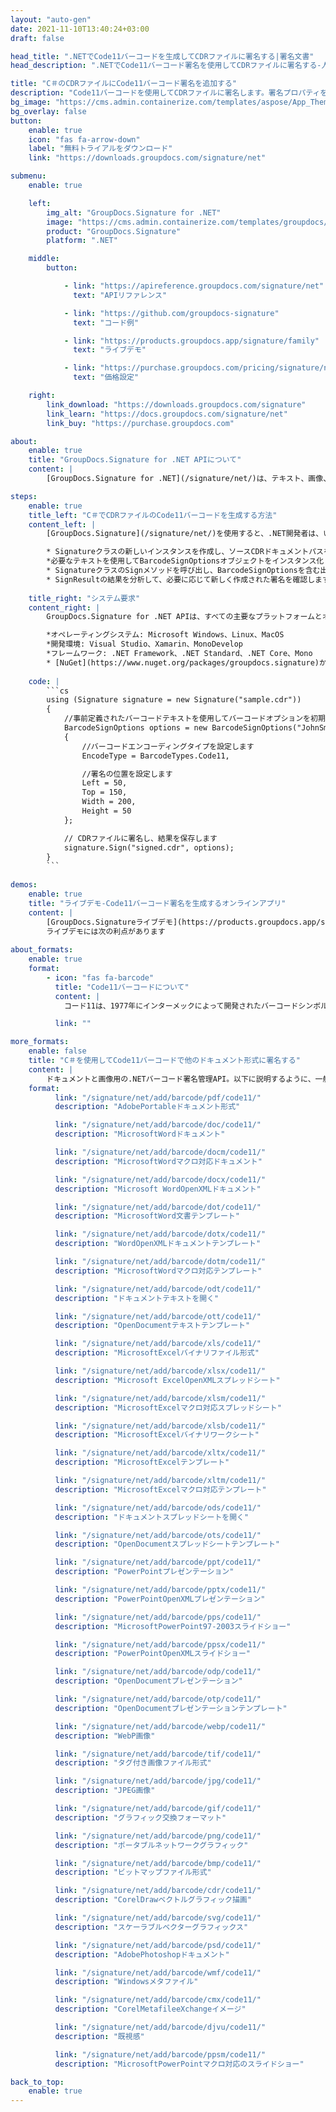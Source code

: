 ```yaml
---
layout: "auto-gen"
date: 2021-11-10T13:40:24+03:00
draft: false

head_title: ".NETでCode11バーコードを生成してCDRファイルに署名する|署名文書"
head_description: ".NETでCode11バーコード署名を使用してCDRファイルに署名する-人気のあるビジネスドキュメントや画像ファイル形式にバーコードを追加します."

title: "C＃のCDRファイルにCode11バーコード署名を追加する"
description: "Code11バーコードを使用してCDRファイルに署名します。署名プロパティを操作し、ニーズに合ったドキュメント内で高度な署名オプションを設定します."
bg_image: "https://cms.admin.containerize.com/templates/aspose/App_Themes/V3/images/bg/header1.png"
bg_overlay: false
button:
    enable: true
    icon: "fas fa-arrow-down"
    label: "無料トライアルをダウンロード"
    link: "https://downloads.groupdocs.com/signature/net"

submenu:
    enable: true

    left:
        img_alt: "GroupDocs.Signature for .NET"
        image: "https://cms.admin.containerize.com/templates/groupdocs/images/product-logos/90x90-noborder/groupdocs-signature-net.png"
        product: "GroupDocs.Signature"
        platform: ".NET"

    middle:
        button:

            - link: "https://apireference.groupdocs.com/signature/net"
              text: "APIリファレンス"

            - link: "https://github.com/groupdocs-signature"
              text: "コード例"

            - link: "https://products.groupdocs.app/signature/family"
              text: "ライブデモ"

            - link: "https://purchase.groupdocs.com/pricing/signature/net"
              text: "価格設定"

    right:
        link_download: "https://downloads.groupdocs.com/signature"
        link_learn: "https://docs.groupdocs.com/signature/net"
        link_buy: "https://purchase.groupdocs.com"

about:
    enable: true
    title: "GroupDocs.Signature for .NET APIについて"
    content: |
        [GroupDocs.Signature for .NET](/signature/net/)は、テキスト、画像、バーコード、スタンプ、フォームフィールド、QRコード、メタデータなどのさまざまな署名タイプを使用してデジタルドキュメントに電子署名するネイティブ.NETAPIです。ユーザーは、PDF、Microsoft Word、Excelワークシート、PowerPointプレゼンテーション、Adobe Photoshop、メタファイル、および画像ファイル形式内のデジタル署名を追加、編集、検証、削除、および検索でき、必要に応じて署名プロパティをカスタマイズするための追加サポートがあります。

steps:
    enable: true
    title_left: "C＃でCDRファイルのCode11バーコードを生成する方法"
    content_left: |
        [GroupDocs.Signature](/signature/net/)を使用すると、.NET開発者は、いくつかの簡単な手順を実行することで、アプリケーション内のCDRファイルにCode11バーコードを簡単に追加できます。

        * Signatureクラスの新しいインスタンスを作成し、ソースCDRドキュメントパスをコンストラクターパラメーターとして渡します。
        *必要なテキストを使用してBarcodeSignOptionsオブジェクトをインスタンス化し、EncodeTypeプロパティをCode11に設定します。
        * SignatureクラスのSignメソッドを呼び出し、BarcodeSignOptionsを含む出力CDRファイル名を渡します。
        * SignResultの結果を分析して、必要に応じて新しく作成された署名を確認します。
        
    title_right: "システム要求"
    content_right: |
        GroupDocs.Signature for .NET APIは、すべての主要なプラットフォームとオペレーティングシステムでサポートされています。以下のコードを実行する前に、システムに次の前提条件がインストールされていることを確認してください。

        *オペレーティングシステム: Microsoft Windows、Linux、MacOS
        *開発環境: Visual Studio、Xamarin、MonoDevelop
        *フレームワーク: .NET Framework、.NET Standard、.NET Core、Mono
        * [NuGet](https://www.nuget.org/packages/groupdocs.signature)からGroupDocs.Signaturefor.NETの最新バージョンをダウンロードします
        
    code: |
        ```cs
        using (Signature signature = new Signature("sample.cdr"))
        {
            //事前定義されたバーコードテキストを使用してバーコードオプションを初期化します
            BarcodeSignOptions options = new BarcodeSignOptions("JohnSmith")
            {
                //バーコードエンコーディングタイプを設定します
                EncodeType = BarcodeTypes.Code11,

                //署名の位置を設定します
                Left = 50,
                Top = 150,
                Width = 200,
                Height = 50
            };

            // CDRファイルに署名し、結果を保存します 
            signature.Sign("signed.cdr", options);
        }
        ```
        
demos:
    enable: true
    title: "ライブデモ-Code11バーコード署名を生成するオンラインアプリ"
    content: |
        [GroupDocs.Signatureライブデモ](https://products.groupdocs.app/signature/family)サイトにアクセスして、Code11バーコードをCDRファイルに今すぐ追加してください。  
        ライブデモには次の利点があります
        
about_formats:
    enable: true
    format:
        - icon: "fas fa-barcode"
          title: "Code11バーコードについて"
          content: |
            コード11は、1977年にインターメックによって開発されたバーコードシンボルです。主に電気通信で使用されます。シンボルは、数字0〜9とダッシュ文字（-）で構成される任意の長さの文字列をエンコードできます。 12番目のコードは開始/停止文字を表し、通常は「*」として出力されます。 1つまたは2つのモジュロ11チェックディジットを含めることができます。

          link: ""

more_formats:
    enable: false
    title: "C＃を使用してCode11バーコードで他のドキュメント形式に署名する"
    content: |
        ドキュメントと画像用の.NETバーコード署名管理API。以下に説明するように、一般的なファイル形式のいくつかにバーコード署名を追加します。
    format: 
          link: "/signature/net/add/barcode/pdf/code11/"
          description: "AdobePortableドキュメント形式"

          link: "/signature/net/add/barcode/doc/code11/"
          description: "MicrosoftWordドキュメント"

          link: "/signature/net/add/barcode/docm/code11/"
          description: "MicrosoftWordマクロ対応ドキュメント"

          link: "/signature/net/add/barcode/docx/code11/"
          description: "Microsoft WordOpenXMLドキュメント"

          link: "/signature/net/add/barcode/dot/code11/"
          description: "MicrosoftWord文書テンプレート"

          link: "/signature/net/add/barcode/dotx/code11/"
          description: "WordOpenXMLドキュメントテンプレート"

          link: "/signature/net/add/barcode/dotm/code11/"
          description: "MicrosoftWordマクロ対応テンプレート"       

          link: "/signature/net/add/barcode/odt/code11/"
          description: "ドキュメントテキストを開く"

          link: "/signature/net/add/barcode/ott/code11/"
          description: "OpenDocumentテキストテンプレート"

          link: "/signature/net/add/barcode/xls/code11/"
          description: "MicrosoftExcelバイナリファイル形式"

          link: "/signature/net/add/barcode/xlsx/code11/"
          description: "Microsoft ExcelOpenXMLスプレッドシート"

          link: "/signature/net/add/barcode/xlsm/code11/"
          description: "MicrosoftExcelマクロ対応スプレッドシート"

          link: "/signature/net/add/barcode/xlsb/code11/"
          description: "MicrosoftExcelバイナリワークシート"

          link: "/signature/net/add/barcode/xltx/code11/"
          description: "MicrosoftExcelテンプレート"

          link: "/signature/net/add/barcode/xltm/code11/"
          description: "MicrosoftExcelマクロ対応テンプレート"

          link: "/signature/net/add/barcode/ods/code11/"
          description: "ドキュメントスプレッドシートを開く"

          link: "/signature/net/add/barcode/ots/code11/"
          description: "OpenDocumentスプレッドシートテンプレート"

          link: "/signature/net/add/barcode/ppt/code11/"
          description: "PowerPointプレゼンテーション"

          link: "/signature/net/add/barcode/pptx/code11/"
          description: "PowerPointOpenXMLプレゼンテーション"

          link: "/signature/net/add/barcode/pps/code11/"
          description: "MicrosoftPowerPoint97-2003スライドショー"

          link: "/signature/net/add/barcode/ppsx/code11/"
          description: "PowerPointOpenXMLスライドショー"                              

          link: "/signature/net/add/barcode/odp/code11/"
          description: "OpenDocumentプレゼンテーション"

          link: "/signature/net/add/barcode/otp/code11/"
          description: "OpenDocumentプレゼンテーションテンプレート"

          link: "/signature/net/add/barcode/webp/code11/"
          description: "WebP画像"

          link: "/signature/net/add/barcode/tif/code11/"
          description: "タグ付き画像ファイル形式"

          link: "/signature/net/add/barcode/jpg/code11/"
          description: "JPEG画像"

          link: "/signature/net/add/barcode/gif/code11/"
          description: "グラフィック交換フォーマット"

          link: "/signature/net/add/barcode/png/code11/"
          description: "ポータブルネットワークグラフィック"

          link: "/signature/net/add/barcode/bmp/code11/"
          description: "ビットマップファイル形式"

          link: "/signature/net/add/barcode/cdr/code11/"
          description: "CorelDrawベクトルグラフィック描画"

          link: "/signature/net/add/barcode/svg/code11/"
          description: "スケーラブルベクターグラフィックス"

          link: "/signature/net/add/barcode/psd/code11/"
          description: "AdobePhotoshopドキュメント"

          link: "/signature/net/add/barcode/wmf/code11/"
          description: "Windowsメタファイル"        

          link: "/signature/net/add/barcode/cmx/code11/"
          description: "CorelMetafileeXchangeイメージ"

          link: "/signature/net/add/barcode/djvu/code11/"
          description: "既視感"

          link: "/signature/net/add/barcode/ppsm/code11/"
          description: "MicrosoftPowerPointマクロ対応のスライドショー"

back_to_top:
    enable: true
---
```

